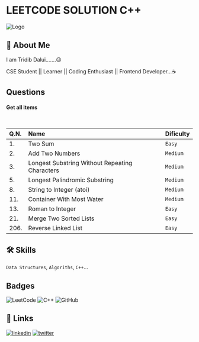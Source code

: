 
# LEETCODE SOLUTION C++



![Logo](https://upload.wikimedia.org/wikipedia/commons/0/0a/LeetCode_Logo_black_with_text.svg)


## 🚀 About Me
I am Tridib Dalui.......😉

CSE Student || Learner || Coding Enthusiast || Frontend Developer...☕


## Questions

#### Get all items

```[https://leetcode.com/problemset/all/]
  
```

|Q.N.|  Name | Dificulty     |  
| :-------- | :------- | :------------------------- |
| 1. |Two Sum | `Easy` | 
|2. |Add Two Numbers|`Medium`|
|3. |Longest Substring Without Repeating Characters|`Medium`|
|5. |Longest Palindromic Substring|`Medium`|
|8. |String to Integer (atoi)|`Medium`|
|11. |Container With Most Water|`Medium`|
|13. |Roman to Integer|`Easy`|
|21. |Merge Two Sorted Lists|`Easy`|
|206. |Reverse Linked List|`Easy`|




## 🛠 Skills
`Data Structures`, `Algoriths`, `C++`...


## Badges
![LeetCode](https://img.shields.io/badge/LeetCode-000000?style=for-the-badge&logo=LeetCode&logoColor=#d16c06)
![C++](https://img.shields.io/badge/c++-%2300599C.svg?style=for-the-badge&logo=c%2B%2B&logoColor=white)
![GitHub](https://img.shields.io/badge/github-%23121011.svg?style=for-the-badge&logo=github&logoColor=white)


## 🔗 Links

[![linkedin](https://img.shields.io/badge/linkedin-0A66C2?style=for-the-badge&logo=linkedin&logoColor=white)](https://www.linkedin.com/in/tridib-dalui-236039213/)
[![twitter](https://img.shields.io/badge/twitter-1DA1F2?style=for-the-badge&logo=twitter&logoColor=white)](https://twitter.com/tridibdalui04)

